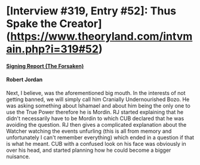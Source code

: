 # [Interview #319, Entry #52]: Thus Spake the Creator](https://www.theoryland.com/intvmain.php?i=319#52)

#### [Signing Report (The Forsaken)](http://www.oocities.org/area51/stargate/8513/creator-forsaken.htm)

#### Robert Jordan

Next, I believe, was the aforementioned big mouth. In the interests of not getting banned, we will simply call him Cranially Undernourished Bozo. He was asking something about Ishamael and about him being the only one to use the True Power therefore he is Mordin. RJ started explaining that he didn't necessarily have to be Mordin to which CUB declared that he was avoiding the question. RJ then gives a complicated explanation about the Watcher watching the events unfurling (this is all from memory and unfortunately I can't remember everything) which ended in a question if that is what he meant. CUB with a confused look on his face was obviously in over his head, and started planning how he could become a bigger nuisance.


